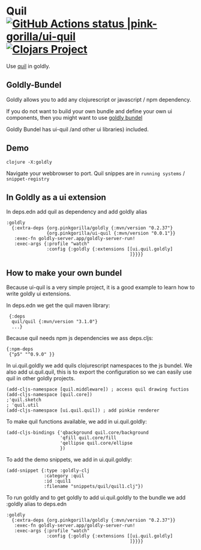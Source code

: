 # Quil [![GitHub Actions status |pink-gorilla/ui-quil](https://github.com/pink-gorilla/ui-quil/workflows/CI/badge.svg)](https://github.com/pink-gorilla/ui-quil/actions?workflow=CI)[![Clojars Project](https://img.shields.io/clojars/v/org.pinkgorilla/ui-quil.svg)](https://clojars.org/org.pinkgorilla/ui-quil)

Use [quil](http://quil.info/) in goldly.

## Goldly-Bundel

Goldly allows you to add any clojurescript or javascript / npm dependency.

If you do not want to build your own bundle and define your own ui components,
then you might want to use [goldly bundel](https://github.com/pink-gorilla/goldly-bundel)

Goldly Bundel has ui-quil /and other ui libraries) included. 

## Demo

```
clojure -X:goldly
```

Navigate your webbrowser to port. 
Quil snippes are in `running systems` / `snippet-registry`



## In Goldly as a ui extension

In deps.edn add quil as dependency and add goldly alias

```
:goldly
  {:extra-deps {org.pinkgorilla/goldly {:mvn/version "0.2.37"}
               {org.pinkgorilla/ui-quil {:mvn/version "0.0.1"}}
   :exec-fn goldly-server.app/goldly-server-run!
   :exec-args {:profile "watch"
               :config {:goldly {:extensions [[ui.quil.goldly]
                                              ]}}}}
```

## How to make your own bundel

Because ui-quil is a very simple project, it is a good example to learn
how to write goldly ui extensions.

In deps.edn we get the quil maven library:
```
 {:deps
  quil/quil {:mvn/version "3.1.0"}
  ...}
```

Because quil needs npm js dependencies we ass deps.cljs:
```
{:npm-deps
 {"p5" "^0.9.0" }}
```

In ui.quil.goldly we add quils clojurescript namespaces to the js bundel.
We also add ui.quil.quil, this is to export the configuration so we can
easily use quil in other goldly projects.
```
(add-cljs-namespace [quil.middleware]) ; access quil drawing fuctios
(add-cljs-namespace [quil.core])
;'quil.sketch
; 'quil.util
(add-cljs-namespace [ui.quil.quil]) ; add pinkie renderer
```


To make quil functions available, we add in ui.quil.goldly:
```
(add-cljs-bindings {'qbackground quil.core/background
                    'qfill quil.core/fill
                    'qellipse quil.core/ellipse
                    })
```


To add the demo snippets, we add in ui.quil.goldly:
```
(add-snippet {:type :goldly-clj
              :category :quil
              :id :quil1
              :filename "snippets/quil/quil1.clj"})
```


To run goldly and to get goldly to add ui.quil.goldly to
the bundle we add :goldly alias to deps.edn
```
:goldly
  {:extra-deps {org.pinkgorilla/goldly {:mvn/version "0.2.37"}}
   :exec-fn goldly-server.app/goldly-server-run!
   :exec-args {:profile "watch"
               :config {:goldly {:extensions [[ui.quil.goldly]
                                              ]}}}}
```



